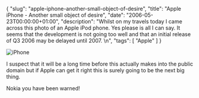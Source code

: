 {
  "slug": "apple-iphone-another-small-object-of-desire",
  "title": "Apple iPhone - Another small object of desire",
  "date": "2006-05-23T00:00:00+01:00",
  "description": "Whilst on my travels today I came across this photo of an Apple iPod phone.  Yes please is all I can say. It seems that the development is not going too well and that an initial release of Q3 2006 may be delayed until 2007. \n",
  "tags": [
    "Apple"
  ]
}

![iPhone][1]

I suspect that it will be a long time before this actually makes into the public domain but if Apple can get it right this is surely going to be the next big thing.

Nokia you have been warned!

[1]: /images/articles/apple_mobile.jpg "iPhone"
